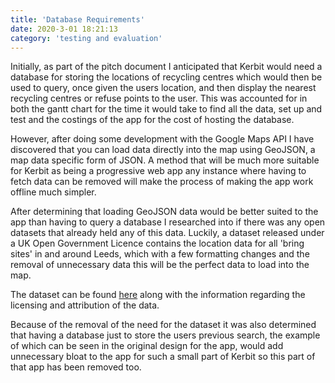 ```yaml
---
title: 'Database Requirements'
date: 2020-3-01 18:21:13
category: 'testing and evaluation'
---
```


Initially, as part of the pitch document I anticipated that Kerbit would need a database for storing the locations of recycling centres which would then be used to query, once given the users location, and then display the nearest recycling centres or refuse points to the user. This was accounted for in both the gantt chart for the time it would take to find all the data, set up and test and the costings of the app for the cost of hosting the database.

However, after doing some development with the Google Maps API I have discovered that you can load data directly into the map using GeoJSON, a map data specific form of JSON. A method that will be much more suitable for Kerbit as being a progressive web app any instance where having to fetch data can be removed will make the process of making the app work offline much simpler.

After determining that loading GeoJSON data would be better suited to the app than having to query a database I researched into if there was any open datasets that already held any of this data. Luckily, a dataset released under a UK Open Government Licence contains the location data for all 'bring sites' in and around Leeds, which with a few formatting changes and the removal of unnecessary data this will be the perfect data to load into the map.

The dataset can be found [here](https://datamillnorth.org/dataset/bring-sites) along with the information regarding the licensing and attribution of the data.

Because of the removal of the need for the dataset it was also determined that having a database just to store the users previous search, the example of which can be seen in the original design for the app, would add unnecessary bloat to the app for such a small part of Kerbit so this part of that app has been removed too.
